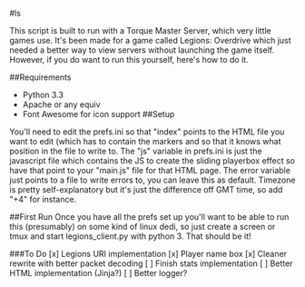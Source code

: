 #ls


This script is built to run with a Torque Master Server, which very little games use. It's been made for a game called Legions: Overdrive which just needed a better way to view servers without launching the game itself.
However, if you do want to run this yourself, here's how to do it.


##Requirements

  * Python 3.3
  * Apache or any equiv
  * Font Awesome for icon support
##Setup

  You'll need to edit the prefs.ini so that "index" points to the HTML file you want to edit (which has to contain
  the markers <!--SERVERSTART--> and <!--SERVEREND--> so that it knows what position in the file to write to.
  The "js" variable in prefs.ini is just the javascript file which contains the JS to create the sliding playerbox effect
  so have that point to your "main.js" file for that HTML page.
  The error variable just points to a file to write errors to, you can leave this as default.
  Timezone is pretty self-explanatory but it's just the difference off GMT time, so add "+4" for instance.
  
##First Run
  Once you have all the prefs set up you'll want to be able to run this (presumably) on some kind of linux dedi, so just    create a screen or tmux and start legions_client.py with python 3.
  That should be it!
  

###To Do
	[x] Legions URI implementation
	[x] Player name box
	[x] Cleaner rewrite with better packet decoding
	[ ] Finish stats implementation
	[ ] Better HTML implementation (Jinja?)
	[ ] Better logger?
	

